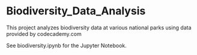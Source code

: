# Biodiversity_Data_Analysis
 
 This project analyzes biodiversity data at various national parks using data provided by codecademy.com

  See biodiversity.ipynb for the Jupyter Notebook.